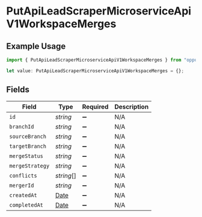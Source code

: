 # PutApiLeadScraperMicroserviceApiV1WorkspaceMerges

## Example Usage

```typescript
import { PutApiLeadScraperMicroserviceApiV1WorkspaceMerges } from "oppulence-backend-sdk/models/operations";

let value: PutApiLeadScraperMicroserviceApiV1WorkspaceMerges = {};
```

## Fields

| Field                                                                                         | Type                                                                                          | Required                                                                                      | Description                                                                                   |
| --------------------------------------------------------------------------------------------- | --------------------------------------------------------------------------------------------- | --------------------------------------------------------------------------------------------- | --------------------------------------------------------------------------------------------- |
| `id`                                                                                          | *string*                                                                                      | :heavy_minus_sign:                                                                            | N/A                                                                                           |
| `branchId`                                                                                    | *string*                                                                                      | :heavy_minus_sign:                                                                            | N/A                                                                                           |
| `sourceBranch`                                                                                | *string*                                                                                      | :heavy_minus_sign:                                                                            | N/A                                                                                           |
| `targetBranch`                                                                                | *string*                                                                                      | :heavy_minus_sign:                                                                            | N/A                                                                                           |
| `mergeStatus`                                                                                 | *string*                                                                                      | :heavy_minus_sign:                                                                            | N/A                                                                                           |
| `mergeStrategy`                                                                               | *string*                                                                                      | :heavy_minus_sign:                                                                            | N/A                                                                                           |
| `conflicts`                                                                                   | *string*[]                                                                                    | :heavy_minus_sign:                                                                            | N/A                                                                                           |
| `mergerId`                                                                                    | *string*                                                                                      | :heavy_minus_sign:                                                                            | N/A                                                                                           |
| `createdAt`                                                                                   | [Date](https://developer.mozilla.org/en-US/docs/Web/JavaScript/Reference/Global_Objects/Date) | :heavy_minus_sign:                                                                            | N/A                                                                                           |
| `completedAt`                                                                                 | [Date](https://developer.mozilla.org/en-US/docs/Web/JavaScript/Reference/Global_Objects/Date) | :heavy_minus_sign:                                                                            | N/A                                                                                           |